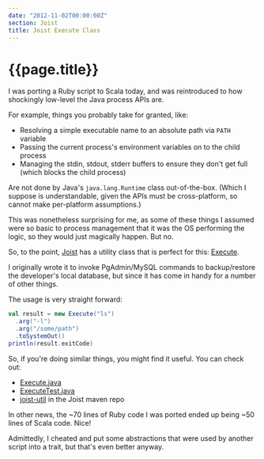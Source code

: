 ```yaml
---
date: "2012-11-02T00:00:00Z"
section: Joist
title: Joist Execute Class
---
```


{{page.title}}
==============

I was porting a Ruby script to Scala today, and was reintroduced to how shockingly low-level the Java process APIs are.

For example, things you probably take for granted, like:

* Resolving a simple executable name to an absolute path via `PATH` variable
* Passing the current process's environment variables on to the child process
* Managing the stdin, stdout, stderr buffers to ensure they don't get full (which blocks the child process)

Are not done by Java's `java.lang.Runtime` class out-of-the-box. (Which I suppose is understandable, given the APIs must be cross-platform, so cannot make per-platform assumptions.)

This was nonetheless surprising for me, as some of these things I assumed were so basic to process management that it was the OS performing the logic, so they would just magically happen. But no.

So, to the point, [Joist](http://www.joist.ws) has a utility class that is perfect for this: [Execute](https://github.com/stephenh/joist/blob/master/util/src/main/java/joist/util/Execute.java).

I originally wrote it to invoke PgAdmin/MySQL commands to backup/restore the developer's local database, but since it has come in handy for a number of other things.

The usage is very straight forward:

```scala
val result = new Execute("ls")
  .arg("-l")
  .arg("/some/path")
  .toSystemOut()
println(result.exitCode)
```

So, if you're doing similar things, you might find it useful. You can check out:

* [Execute.java](https://github.com/stephenh/joist/blob/master/util/src/main/java/joist/util/Execute.java)
* [ExecuteTest.java](https://github.com/stephenh/joist/blob/master/util/src/test/java/joist/util/ExecuteTest.java)
* [joist-util](http://repo.joist.ws/joist/joist-util/) in the Joist maven repo

In other news, the ~70 lines of Ruby code I was ported ended up being ~50 lines of Scala code. Nice!

Admittedly, I cheated and put some abstractions that were used by another script into a trait, but that's even better anyway.

